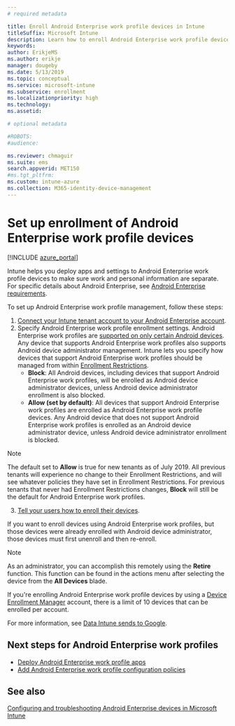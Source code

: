 ```yaml
---
# required metadata

title: Enroll Android Enterprise work profile devices in Intune
titleSuffix: Microsoft Intune
description: Learn how to enroll Android Enterprise work profile devices in Intune.
keywords:
author: ErikjeMS 
ms.author: erikje
manager: dougeby
ms.date: 5/13/2019
ms.topic: conceptual
ms.service: microsoft-intune
ms.subservice: enrollment
ms.localizationpriority: high
ms.technology:
ms.assetid: 

# optional metadata

#ROBOTS:
#audience:

ms.reviewer: chmaguir
ms.suite: ems
search.appverid: MET150
#ms.tgt_pltfrm:
ms.custom: intune-azure
ms.collection: M365-identity-device-management
---
```


# Set up enrollment of Android Enterprise work profile devices

[!INCLUDE [azure_portal](../includes/azure_portal.md)]

Intune helps you deploy apps and settings to Android Enterprise work profile devices to make sure work and personal information are separate. For specific details about Android Enterprise, see [Android Enterprise requirements](https://support.google.com/work/android/answer/6174145?hl=en&ref_topic=6151012).

To set up Android Enterprise work profile management, follow these steps:

1. [Connect your Intune tenant account to your Android Enterprise account](connect-intune-android-enterprise.md).
2. Specify Android Enterprise work profile enrollment settings. Android Enterprise work profiles are [supported on only certain Android devices](https://support.google.com/work/android/answer/6174145?hl=en&ref_topic=6151012%20style=%22target=new_window%22). Any device that supports Android Enterprise work profiles also supports Android device administrator management. Intune lets you specify how devices that support Android Enterprise work profiles should be managed from within [Enrollment Restrictions](enrollment-restrictions-set.md).
    - **Block**:  All Android devices, including devices that support Android Enterprise work profiles, will be enrolled as Android device administrator devices, unless Android device administrator enrollment is also blocked. 
    - **Allow (set by default)**: All devices that support Android Enterprise work profiles are enrolled as Android Enterprise work profile devices. Any Android device that does not support Android Enterprise work profiles is enrolled as an Android device administrator device, unless Android device administrator enrollment is blocked. 
> [!NOTE]
> The default set to **Allow** is true for new tenants as of July 2019. All previous tenants will experience no change to their Enrollment Restrictions, and will see whatever policies they have set in Enrollment Restrictions. For previous tenants that never had Enrollment Restrictions changes, **Block** will still be the default for Android Enterprise work profiles.

3. [Tell your users how to enroll their devices](../user-help/enroll-device-android-work-profile.md).  

If you want to enroll devices using Android Enterprise work profiles, but those devices were already enrolled with Android device administrator, those devices must first unenroll and then re-enroll.
> [!NOTE]
> As an administrator, you can accomplish this remotely using the **Retire** function. This function can be found in the actions menu after selecting the device from the **All Devices** blade.

If you're enrolling Android Enterprise work profile devices by using a [Device Enrollment Manager](device-enrollment-manager-enroll.md) account, there is a limit of 10 devices that can be enrolled per account.

For more information, see [Data Intune sends to Google](../protect/data-intune-sends-to-google.md).

## Next steps for Android Enterprise work profiles
- [Deploy Android Enterprise work profile apps](../apps/apps-add-android-for-work.md)
- [Add Android Enterprise work profile configuration policies](../configuration/device-profiles.md)

## See also

[Configuring and troubleshooting Android Enterprise devices in Microsoft Intune](https://support.microsoft.com/help/4476974)
